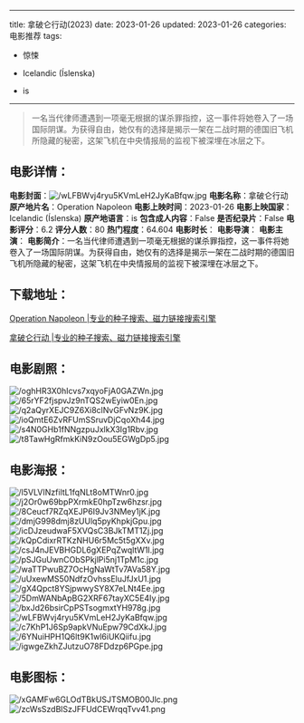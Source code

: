 
---
title: 拿破仑行动(2023)
date: 2023-01-26
updated: 2023-01-26
categories: 电影推荐
tags:
- 惊悚

- Icelandic (Íslenska)
- is
---


> 一名当代律师遭遇到一项毫无根据的谋杀罪指控，这一事件将她卷入了一场国际阴谋。为获得自由，她仅有的选择是揭示一架在二战时期的德国旧飞机所隐藏的秘密，这架飞机在中央情报局的监视下被深埋在冰层之下。

## **电影详情**：

**电影封面**：<img src="https://image.tmdb.org/t/p/w200/wLFBWvj4ryu5KVmLeH2JyKaBfqw.jpg" alt="/wLFBWvj4ryu5KVmLeH2JyKaBfqw.jpg" title="/wLFBWvj4ryu5KVmLeH2JyKaBfqw.jpg">
**电影名称**：拿破仑行动
**原产地片名**：Operation Napoleon
**电影上映时间**：2023-01-26
**电影上映国家**：Icelandic (Íslenska)
**原产地语言**：is
**包含成人内容**：False
**是否纪录片**：False
**电影评分**：6.2
**评分人数**：80
**热门程度**：64.604
**电影时长**：
**电影导演**：
**电影主演**：
**电影简介**：一名当代律师遭遇到一项毫无根据的谋杀罪指控，这一事件将她卷入了一场国际阴谋。为获得自由，她仅有的选择是揭示一架在二战时期的德国旧飞机所隐藏的秘密，这架飞机在中央情报局的监视下被深埋在冰层之下。

## **下载地址**：
[Operation Napoleon |专业的种子搜索、磁力链接搜索引擎](https://movie.amd794.com:2083/?search=Operation%20Napoleon&ordering=&mode=match_phrase&page_size=10&page=1)

[拿破仑行动 |专业的种子搜索、磁力链接搜索引擎](https://movie.amd794.com:2083/?search=%E6%8B%BF%E7%A0%B4%E4%BB%91%E8%A1%8C%E5%8A%A8&ordering=&mode=match_phrase&page_size=10&page=1)
 

## **电影剧照**：
<img src="https://image.tmdb.org/t/p/original/oghHR3X0hIcvs7xqyoFjA0GAZWn.jpg" alt="/oghHR3X0hIcvs7xqyoFjA0GAZWn.jpg" title="/oghHR3X0hIcvs7xqyoFjA0GAZWn.jpg"><img src="https://image.tmdb.org/t/p/original/65rYF2fjspvJz9nTQS2wEyiw0En.jpg" alt="/65rYF2fjspvJz9nTQS2wEyiw0En.jpg" title="/65rYF2fjspvJz9nTQS2wEyiw0En.jpg"><img src="https://image.tmdb.org/t/p/original/q2aQyrXEJC9Z6Xi8clNvGFvNz9K.jpg" alt="/q2aQyrXEJC9Z6Xi8clNvGFvNz9K.jpg" title="/q2aQyrXEJC9Z6Xi8clNvGFvNz9K.jpg"><img src="https://image.tmdb.org/t/p/original/ioQmtE6ZvRFUmSSruvDjCqoXh44.jpg" alt="/ioQmtE6ZvRFUmSSruvDjCqoXh44.jpg" title="/ioQmtE6ZvRFUmSSruvDjCqoXh44.jpg"><img src="https://image.tmdb.org/t/p/original/s4N0GHb1fNNgzpuJxlkX3Ig1Rbv.jpg" alt="/s4N0GHb1fNNgzpuJxlkX3Ig1Rbv.jpg" title="/s4N0GHb1fNNgzpuJxlkX3Ig1Rbv.jpg"><img src="https://image.tmdb.org/t/p/original/t8TawHgRfmkKiN9zOou5EGWgDp5.jpg" alt="/t8TawHgRfmkKiN9zOou5EGWgDp5.jpg" title="/t8TawHgRfmkKiN9zOou5EGWgDp5.jpg">

## **电影海报**：
<img src="https://image.tmdb.org/t/p/original/l5VLVINzfiltL1fqNLt8oMTWnr0.jpg" alt="/l5VLVINzfiltL1fqNLt8oMTWnr0.jpg" title="/l5VLVINzfiltL1fqNLt8oMTWnr0.jpg"><img src="https://image.tmdb.org/t/p/original/j2Or0w69bpPXrmkE0hpTzw6hzsr.jpg" alt="/j2Or0w69bpPXrmkE0hpTzw6hzsr.jpg" title="/j2Or0w69bpPXrmkE0hpTzw6hzsr.jpg"><img src="https://image.tmdb.org/t/p/original/8Ceucf7RZqXEJP6I9Jv3NMey1jK.jpg" alt="/8Ceucf7RZqXEJP6I9Jv3NMey1jK.jpg" title="/8Ceucf7RZqXEJP6I9Jv3NMey1jK.jpg"><img src="https://image.tmdb.org/t/p/original/dmjG998dmj8zUUlq5pyKhpkjGpu.jpg" alt="/dmjG998dmj8zUUlq5pyKhpkjGpu.jpg" title="/dmjG998dmj8zUUlq5pyKhpkjGpu.jpg"><img src="https://image.tmdb.org/t/p/original/icDJzeudwaF5XVQsC3BJkTMT1Zj.jpg" alt="/icDJzeudwaF5XVQsC3BJkTMT1Zj.jpg" title="/icDJzeudwaF5XVQsC3BJkTMT1Zj.jpg"><img src="https://image.tmdb.org/t/p/original/kQpCdixrRTKzNHU6r5Mc5t5gXXv.jpg" alt="/kQpCdixrRTKzNHU6r5Mc5t5gXXv.jpg" title="/kQpCdixrRTKzNHU6r5Mc5t5gXXv.jpg"><img src="https://image.tmdb.org/t/p/original/csJ4nJEVBHGDL6gXEPqZwqltW1I.jpg" alt="/csJ4nJEVBHGDL6gXEPqZwqltW1I.jpg" title="/csJ4nJEVBHGDL6gXEPqZwqltW1I.jpg"><img src="https://image.tmdb.org/t/p/original/pSJGuUwnCObSPkjlPi5nj1TpM1c.jpg" alt="/pSJGuUwnCObSPkjlPi5nj1TpM1c.jpg" title="/pSJGuUwnCObSPkjlPi5nj1TpM1c.jpg"><img src="https://image.tmdb.org/t/p/original/waTTPwuBZ7OcHgNaWtTv7AVa58Y.jpg" alt="/waTTPwuBZ7OcHgNaWtTv7AVa58Y.jpg" title="/waTTPwuBZ7OcHgNaWtTv7AVa58Y.jpg"><img src="https://image.tmdb.org/t/p/original/uUxewMS50NdfzOvhssEluJfJxU1.jpg" alt="/uUxewMS50NdfzOvhssEluJfJxU1.jpg" title="/uUxewMS50NdfzOvhssEluJfJxU1.jpg"><img src="https://image.tmdb.org/t/p/original/gX4Qpct8YSjpwwySY8X7eLNt4Ee.jpg" alt="/gX4Qpct8YSjpwwySY8X7eLNt4Ee.jpg" title="/gX4Qpct8YSjpwwySY8X7eLNt4Ee.jpg"><img src="https://image.tmdb.org/t/p/original/5DmWANbApBG2XRF67tayXC5E4Iy.jpg" alt="/5DmWANbApBG2XRF67tayXC5E4Iy.jpg" title="/5DmWANbApBG2XRF67tayXC5E4Iy.jpg"><img src="https://image.tmdb.org/t/p/original/bxJd26bsirCpPSTsogmxtYH978g.jpg" alt="/bxJd26bsirCpPSTsogmxtYH978g.jpg" title="/bxJd26bsirCpPSTsogmxtYH978g.jpg"><img src="https://image.tmdb.org/t/p/original/wLFBWvj4ryu5KVmLeH2JyKaBfqw.jpg" alt="/wLFBWvj4ryu5KVmLeH2JyKaBfqw.jpg" title="/wLFBWvj4ryu5KVmLeH2JyKaBfqw.jpg"><img src="https://image.tmdb.org/t/p/original/c7KhP1J6Sp9apkVNuEpw79CdXkJ.jpg" alt="/c7KhP1J6Sp9apkVNuEpw79CdXkJ.jpg" title="/c7KhP1J6Sp9apkVNuEpw79CdXkJ.jpg"><img src="https://image.tmdb.org/t/p/original/6YNuiHPH1Q6lt9K1wl6iUKQiifu.jpg" alt="/6YNuiHPH1Q6lt9K1wl6iUKQiifu.jpg" title="/6YNuiHPH1Q6lt9K1wl6iUKQiifu.jpg"><img src="https://image.tmdb.org/t/p/original/igwgeZkhZJutzuO78FDdzp6PGpe.jpg" alt="/igwgeZkhZJutzuO78FDdzp6PGpe.jpg" title="/igwgeZkhZJutzuO78FDdzp6PGpe.jpg">

## **电影图标**：
<img src="https://image.tmdb.org/t/p/original/xGAMFw6GLOdTBkUSJTSMOB00Jlc.png" alt="/xGAMFw6GLOdTBkUSJTSMOB00Jlc.png" title="/xGAMFw6GLOdTBkUSJTSMOB00Jlc.png"><img src="https://image.tmdb.org/t/p/original/zcWsSzdBlSzJFFUdCEWrqqTvv41.png" alt="/zcWsSzdBlSzJFFUdCEWrqqTvv41.png" title="/zcWsSzdBlSzJFFUdCEWrqqTvv41.png">
